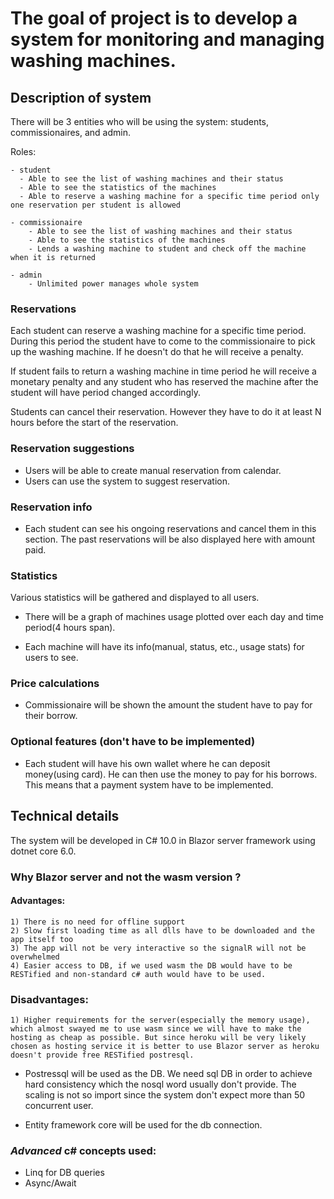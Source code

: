 # The goal of project is to develop a system for monitoring and managing washing machines.

## Description of system
There will be 3 entities who will be using the system: students, commissionaires, and admin.

Roles:

    - student
      - Able to see the list of washing machines and their status
      - Able to see the statistics of the machines
      - Able to reserve a washing machine for a specific time period only one reservation per student is allowed

    - commissionaire
        - Able to see the list of washing machines and their status
        - Able to see the statistics of the machines
        - Lends a washing machine to student and check off the machine when it is returned

    - admin
        - Unlimited power manages whole system


### Reservations
Each student can reserve a washing machine for a specific time period.
During this period the student have to come to the commissionaire to pick up the washing machine. If he doesn't do that he will receive a  penalty.

If student fails to return a washing machine in time period he will receive a monetary penalty and any student who has reserved the machine after the student will have period changed accordingly.

Students can cancel their reservation. However they have to do it at least N hours before the start of the reservation.

### Reservation suggestions
- Users will be able to create manual reservation from calendar.
- Users can use the system to suggest reservation.

### Reservation info
- Each student can see his ongoing reservations and cancel them in this section. The past reservations will be also displayed here with amount paid.

### Statistics
Various statistics will be gathered and displayed to all users.
- There will be a graph of machines usage plotted over each day and time period(4 hours span).

- Each machine will have its info(manual, status, etc., usage stats) for users to see.

### Price calculations
- Commissionaire will be shown the amount the student have to pay for their borrow. 


### Optional features (don't have to be implemented)
- Each student will have his own wallet where he can deposit money(using card). He can then use the money to pay for his borrows. This means that a payment system have to be implemented.


## Technical details
The system will be developed in C# 10.0 in Blazor server framework using dotnet core 6.0.

### Why Blazor server and not the wasm version ?
#### Advantages:

    1) There is no need for offline support
    2) Slow first loading time as all dlls have to be downloaded and the app itself too
    3) The app will not be very interactive so the signalR will not be overwhelmed
    4) Easier access to DB, if we used wasm the DB would have to be RESTified and non-standard c# auth would have to be used.
### Disadvantages:
    1) Higher requirements for the server(especially the memory usage), which almost swayed me to use wasm since we will have to make the hosting as cheap as possible. But since heroku will be very likely chosen as hosting service it is better to use Blazor server as heroku doesn't provide free RESTified postresql.

- Postressql will be used as the DB. We need sql DB in order to achieve hard consistency which the nosql word usually don't provide. The scaling is not so import since the system don't expect more than 50 concurrent user.

- Entity framework core will be used for the db connection.

### *Advanced* c# concepts used:
- Linq for DB queries
- Async/Await